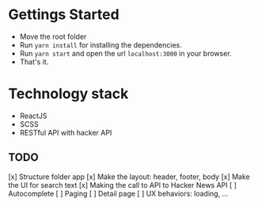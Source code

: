
# Gettings Started
- Move the root folder 
- Run `yarn install` for installing the dependencies.
- Run `yarn start` and open the url `localhost:3000` in your browser.
- That's it.


# Technology stack

- ReactJS
- SCSS
- RESTful API with hacker API

  
  

## TODO
[x] Structure folder app
[x] Make the layout: header, footer, body
[x] Make the UI for search text
[x] Making the call to API to Hacker News API
[ ] Autocomplete
[ ] Paging
[ ] Detail page
[ ] UX behaviors: loading, ...